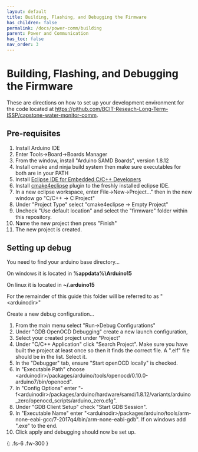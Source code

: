 ```yaml
---
layout: default
title: Building, Flashing, and Debugging the Firmware
has_children: false
permalink: /docs/power-comm/building
parent: Power and Communication
has_toc: false
nav_order: 3
---
```


# Building, Flashing, and Debugging the Firmware

These are directions on how to set up your development environment for the code located at <https://github.com/BCIT-Reseach-Long-Term-ISSP/capstone-water-monitor-comm>.

## Pre-requisites
1. Install Arduino IDE
2. Enter Tools->Board->Boards Manager
3. From the window, install "Arduino SAMD Boards", version 1.8.12
4. Install cmake and ninja build system then make sure executables for both are in your PATH
5. Install [Eclipse IDE for Embedded C/C++ Developers](https://www.eclipse.org/downloads/packages/release/2021-12/r/eclipse-ide-embedded-cc-developers)
6. Install [cmake4eclipse](https://github.com/15knots/cmake4eclipse#installation) plugin to the freshly installed eclipse IDE.
7. In a new eclipse workspace, enter File->New->Project..." then in the new window go "C/C++ -> C Project"
8. Under "Project Type" select "cmake4eclipse -> Empty Project" 
9. Uncheck "Use default location" and select the "firmware" folder within this repository.
10. Name the new project then press "Finish"
11. The new project is created.

## Setting up debug
You need to find your arduino base directory...

On windows it is located in **%appdata%\Arduino15**

On linux it is located in **~/.arduino15**

For the remainder of this guide this folder will be referred to as "\<arduinodir\>"

Create a new debug configuration...

1. From the main menu select "Run->Debug Configurations"
2. Under "GDB OpenOCD Debugging" create a new launch configuration,
3. Select your created project under "Project"
4. Under "C/C++ Application" click "Search Project". Make sure you have built the project at least once so then it finds the correct file. A ".elf" file should be in the list. Select it.
5. In the "Debugger" tab, ensure "Start openOCD locally" is checked. 
6. In "Executable Path" choose \<arduinodir\>/packages/arduino/tools/openocd/0.10.0-arduino7/bin/openocd".
7. In "Config Options" enter "-f\<arduinodir\>/packages/arduino/hardware/samd/1.8.12/variants/arduino_zero/openocd_scripts/arduino_zero.cfg". 
8. Under "GDB Client Setup" check "Start GDB Session".
9. In "Executable Name" enter "\<arduinodir\>/packages/arduino/tools/arm-none-eabi-gcc/7-2017q4/bin/arm-none-eabi-gdb". If on windows add ".exe" to the end.
10. Click apply and debugging should now be set up.

{: .fs-6 .fw-300 }
